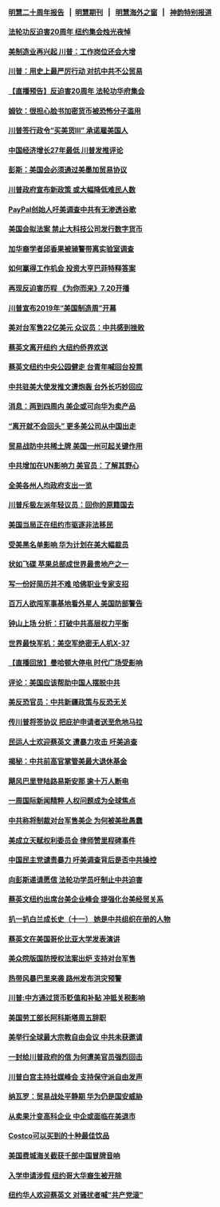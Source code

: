 #### [明慧二十周年报告](https://github.com/gfw-breaker/mh-reports/blob/master/README.md?t=07160436) &nbsp;&nbsp;|&nbsp;&nbsp;[明慧期刊](https://github.com/gfw-breaker/mh-qikan) &nbsp;&nbsp;|&nbsp;&nbsp; [明慧海外之窗](https://github.com/gfw-breaker/mh-news/blob/master/README.md?t=07160436) &nbsp;&nbsp;|&nbsp;&nbsp; [神韵特别报道](https://github.com/gfw-breaker/mh-news/blob/master/shenyun.md?t=07160436) 

#### [法轮功反迫害20周年 纽约集会烛光夜悼](../pages/nsc412/n11386940.md?t=07160436) 

#### [美制造业再兴起  川普：工作岗位还会大增](../pages/nsc412/n11386729.md?t=07160436) 

#### [川普：用史上最严厉行动 对抗中共不公贸易](../pages/nsc412/n11386674.md?t=07160436) 

#### [【直播预告】反迫害20周年 法轮功华府集会](../pages/nsc412/n11386430.md?t=07160436) 

#### [姆钦：很担心脸书加密货币被恐怖分子滥用](../pages/nsc412/n11386585.md?t=07160436) 

#### [川普签行政令“买美货III” 承诺雇美国人](../pages/nsc412/n11386206.md?t=07160436) 

#### [中国经济增长27年最低 川普发推评论](../pages/nsc412/n11386165.md?t=07160436) 

#### [彭斯：美国会必须通过美墨加贸易协议](../pages/nsc412/n11386039.md?t=07160436) 

#### [川普政府宣布新政策 或大幅降低难民人数](../pages/nsc412/n11386177.md?t=07160436) 

#### [PayPal创始人吁美调查中共有无渗透谷歌](../pages/nsc412/n11386115.md?t=07160436) 

#### [美国会拟法案 禁止大科技公司发行数字货币](../pages/nsc412/n11386003.md?t=07160436) 

#### [加华裔学者邱香果被骑警带离实验室调查](../pages/nsc412/n11386026.md?t=07160436) 

#### [如何赢得工作机会 投资大亨巴菲特释答案](../pages/nsc412/n11385655.md?t=07160436) 

#### [再现反迫害历程 《为你而来》7.20开播](../pages/nsc412/n11384785.md?t=07160436) 

#### [川普宣布2019年“美国制造周”开幕](../pages/nsc412/n11385660.md?t=07160436) 

#### [美对台军售22亿美元 众议员：中共感到挫败](../pages/nsc412/n11385554.md?t=07160436) 

#### [蔡英文离开纽约 大纽约侨界欢送](../pages/nsc412/n11385138.md?t=07160436) 

#### [蔡英文纽约中央公园健走 台青年喊回台投票](../pages/nsc412/n11385123.md?t=07160436) 

#### [中共驻美大使发推文遭炮轰 台外长巧妙回应](../pages/nsc412/n11385319.md?t=07160436) 

#### [消息：两到四周内 美企或可向华为卖产品](../pages/nsc412/n11385041.md?t=07160436) 

#### [“离开就不会回头” 更多美公司从中国出走](../pages/nsc412/n11384915.md?t=07160436) 

#### [贸易战防中共稀土牌 美国一州可起关键作用](../pages/nsc412/n11384715.md?t=07160436) 

#### [中共增加在UN影响力 美官员：了解其野心](../pages/nsc412/n11384695.md?t=07160436) 

#### [全美各州人均政府支出一览](../pages/nsc412/n11384299.md?t=07160436) 

#### [川普斥极左派年轻议员：回你的原籍国去](../pages/nsc412/n11384474.md?t=07160436) 

#### [美国当局正在纽约市驱逐非法移民](../pages/nsc412/n11384296.md?t=07160436) 

#### [受美黑名单影响 华为计划在美大幅裁员](../pages/nsc412/n11384251.md?t=07160436) 

#### [状如飞碟 苹果总部成世界最贵地产之一](../pages/nsc412/n11384093.md?t=07160436) 

#### [写一份好简历并不难 哈佛职业专家支招](../pages/nsc412/n11383800.md?t=07160436) 

#### [百万人欲闯军事基地看外星人 美国防部警告](../pages/nsc412/n11383867.md?t=07160436) 

#### [钟山上场 分析：打破中共高层权力平衡](../pages/nsc412/n11383523.md?t=07160436) 

#### [世界最快军机：美空军绝密无人机X-37](../pages/nsc412/n11383095.md?t=07160436) 

#### [【直播回放】曼哈顿大停电 时代广场受影响](../pages/nsc412/n11383370.md?t=07160436) 

#### [评论：美国应该帮助中国人摆脱中共](../pages/nsc412/n11383248.md?t=07160436) 

#### [美反恐官员：中共新疆政策与反恐无关](../pages/nsc412/n11383182.md?t=07160436) 

#### [传川普将签协议 把庇护申请者送至危地马拉](../pages/nsc412/n11383122.md?t=07160436) 

#### [民运人士欢迎蔡英文 遭暴力攻击 吁美追查](../pages/nsc412/n11382467.md?t=07160436) 

#### [揭秘：中共前高官掌管美最大退休基金](../pages/nsc412/n11376464.md?t=07160436) 

#### [飓风巴里登陆路易斯安那 逾十万人断电](../pages/nsc412/n11382689.md?t=07160436) 

#### [一周国际新闻精粹 人权问题成为全球焦点](../pages/nsc412/n11381196.md?t=07160436) 

#### [中共称将制裁对台军售美企 为何被美批愚蠢](../pages/nsc412/n11382921.md?t=07160436) 

#### [美成立天赋权利委员会 律师赞里程碑事件](../pages/nsc412/n11382583.md?t=07160436) 

#### [中国民主党谴责暴力 吁美调查背后是否中共操控](../pages/nsc412/n11382477.md?t=07160436) 

#### [向彭斯递请愿信 法轮功学员吁制止中共迫害](../pages/nsc412/n11382360.md?t=07160436) 

#### [蔡英文纽约出席台美企业峰会 提强化台美经贸关系](../pages/nsc412/n11382399.md?t=07160436) 

#### [扒一扒白兰成长史（十一） 她是中共组织在册的人物](../pages/nsc412/n11382427.md?t=07160436) 

#### [蔡英文在美国哥伦比亚大学发表演讲](../pages/nsc412/n11382245.md?t=07160436) 

#### [美众院版国防授权法案出炉 支持对台军售](../pages/nsc412/n11381895.md?t=07160436) 

#### [热带风暴巴里来袭 路州发布洪灾预警](../pages/nsc412/n11381964.md?t=07160436) 

#### [川普:中方通过货币贬值和补贴 冲抵关税影响](../pages/nsc412/n11381846.md?t=07160436) 

#### [美国劳工部长阿科斯塔周五辞职](../pages/nsc412/n11381767.md?t=07160436) 

#### [美举行全球最大宗教自由会议 中共未获邀请](../pages/nsc412/n11381741.md?t=07160436) 

#### [一封给川普政府的信 为何遭美官员强烈回击](../pages/nsc412/n11381739.md?t=07160436) 

#### [川普白宫主持社媒峰会 支持保守派自由发声](../pages/nsc412/n11381697.md?t=07160436) 

#### [纳瓦罗：贸易战处平静期 华为仍是国安威胁](../pages/nsc412/n11381431.md?t=07160436) 

#### [从卖果汁变高科企业 中企或面临在美退市](../pages/nsc412/n11381093.md?t=07160436) 

#### [Costco可以买到的十种最佳饮品](../pages/nsc412/n11381240.md?t=07160436) 

#### [美国费城海关截获千部中国冒牌音响](../pages/nsc412/n11380124.md?t=07160436) 

#### [入学申请涉假 纽约哥大华裔生被开除](../pages/nsc412/n11380150.md?t=07160436) 

#### [纽约华人欢迎蔡英文 对骚扰者喊“共产党滚”](../pages/nsc412/n11380291.md?t=07160436) 

